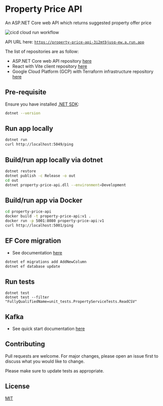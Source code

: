 # Property Price API

An ASP.NET Core web API which returns suggested property offer price

![cicd cloud run workflow](https://github.com/MatthewCYLau/property-price-api/actions/workflows/cicd-cloud-run.yaml/badge.svg)

API URL here: [`https://property-price-api-3i2mtbjusq-ew.a.run.app`](https://property-price-api-3i2mtbjusq-ew.a.run.app)

The list of repositories are as follow:

- ASP.NET Core web API repository [here](https://github.com/MatthewCYLau/property-price-api)
- React with Vite client repository [here](https://github.com/MatthewCYLau/property-price-client)
- Google Cloud Platform (GCP) with Terraform infrastructure repository [here](https://github.com/MatthewCYLau/property-price-infrastructure)

## Pre-requisite

Ensure you have installed [.NET SDK](https://dotnet.microsoft.com/en-us/download):

```bash
dotnet --version
```

## Run app locally

```bash
dotnet run
curl http://localhost:5049/ping
```

## Build/run app locally via dotnet

```bash
dotnet restore
dotnet publish -c Release -o out
cd out
dotnet property-price-api.dll --environment=Development
```

## Build/run app via Docker

```bash
cd property-price-api
docker build -t property-price-api:v1 .
docker run -p 5001:8080 property-price-api:v1
curl http://localhost:5001/ping
```

## EF Core migration

- See documentation [here](https://learn.microsoft.com/en-us/ef/core/managing-schemas/migrations/?tabs=dotnet-core-cli)

```bash
dotnet ef migrations add AddNewColumn
dotnet ef database update
```

## Run tests

```
dotnet test
dotnet test --filter "FullyQualifiedName=unit_tests.PropertyServiceTests.ReadCSV"
```

## Kafka

- See quick start documentation [here](https://hub.docker.com/r/apache/kafka)

## Contributing

Pull requests are welcome. For major changes, please open an issue first
to discuss what you would like to change.

Please make sure to update tests as appropriate.

## License

[MIT](https://choosealicense.com/licenses/mit/)
